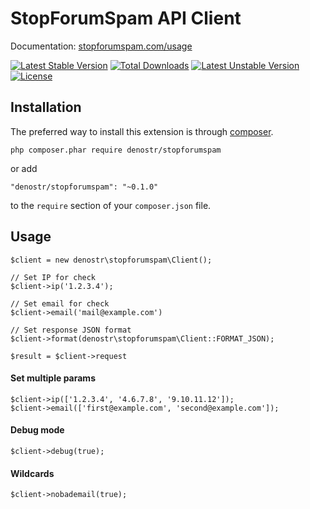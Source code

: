 # StopForumSpam API Client

Documentation: [stopforumspam.com/usage](https://stopforumspam.com/usage)

[![Latest Stable Version](https://poser.pugx.org/denostr/stopforumspam/v/stable)](https://packagist.org/packages/denostr/stopforumspam)
[![Total Downloads](https://poser.pugx.org/denostr/stopforumspam/downloads)](https://packagist.org/packages/denostr/stopforumspam)
[![Latest Unstable Version](https://poser.pugx.org/denostr/stopforumspam/v/unstable)](https://packagist.org/packages/denostr/stopforumspam)
[![License](https://poser.pugx.org/denostr/stopforumspam/license)](https://packagist.org/packages/denostr/stopforumspam)

## Installation

The preferred way to install this extension is through [composer](https://getcomposer.org/).

```
php composer.phar require denostr/stopforumspam
```


or add

```
"denostr/stopforumspam": "~0.1.0"
```

to the `require` section of your `composer.json` file.

## Usage

```
$client = new denostr\stopforumspam\Client();

// Set IP for check
$client->ip('1.2.3.4');

// Set email for check
$client->email('mail@example.com')

// Set response JSON format
$client->format(denostr\stopforumspam\Client::FORMAT_JSON);

$result = $client->request
```

#### Set multiple params

```
$client->ip(['1.2.3.4', '4.6.7.8', '9.10.11.12']);
$client->email(['first@example.com', 'second@example.com']);
```

#### Debug mode

```
$client->debug(true);
```

#### Wildcards

```
$client->nobademail(true);
```
